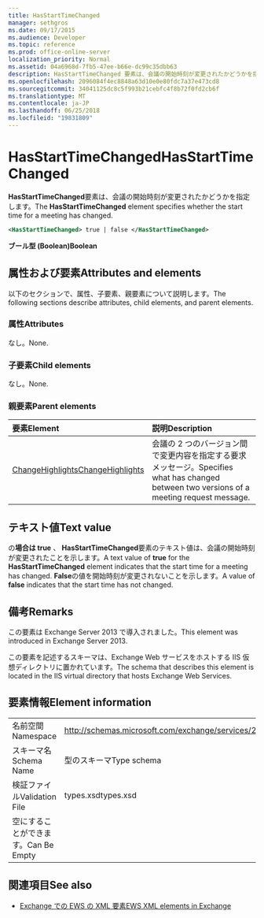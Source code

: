 ```yaml
---
title: HasStartTimeChanged
manager: sethgros
ms.date: 09/17/2015
ms.audience: Developer
ms.topic: reference
ms.prod: office-online-server
localization_priority: Normal
ms.assetid: 04a6968d-7fb5-47ee-b66e-dc99c35dbb63
description: HasStartTimeChanged 要素は、会議の開始時刻が変更されたかどうかを指定します。
ms.openlocfilehash: 2096084f4ec8848a63d10e0e80fdc7a37e473cd8
ms.sourcegitcommit: 34041125dc8c5f993b21cebfc4f8b72f0fd2cb6f
ms.translationtype: MT
ms.contentlocale: ja-JP
ms.lasthandoff: 06/25/2018
ms.locfileid: "19831809"
---
```

# <a name="hasstarttimechanged"></a><span data-ttu-id="ff46d-103">HasStartTimeChanged</span><span class="sxs-lookup"><span data-stu-id="ff46d-103">HasStartTimeChanged</span></span>

<span data-ttu-id="ff46d-104">**HasStartTimeChanged**要素は、会議の開始時刻が変更されたかどうかを指定します。</span><span class="sxs-lookup"><span data-stu-id="ff46d-104">The **HasStartTimeChanged** element specifies whether the start time for a meeting has changed.</span></span> 
  
```XML
<HasStartTimeChanged> true | false </HasStartTimeChanged>
```

 <span data-ttu-id="ff46d-105">**ブール型 (Boolean)**</span><span class="sxs-lookup"><span data-stu-id="ff46d-105">**Boolean**</span></span>
## <a name="attributes-and-elements"></a><span data-ttu-id="ff46d-106">属性および要素</span><span class="sxs-lookup"><span data-stu-id="ff46d-106">Attributes and elements</span></span>

<span data-ttu-id="ff46d-107">以下のセクションで、属性、子要素、親要素について説明します。</span><span class="sxs-lookup"><span data-stu-id="ff46d-107">The following sections describe attributes, child elements, and parent elements.</span></span>
  
### <a name="attributes"></a><span data-ttu-id="ff46d-108">属性</span><span class="sxs-lookup"><span data-stu-id="ff46d-108">Attributes</span></span>

<span data-ttu-id="ff46d-109">なし。</span><span class="sxs-lookup"><span data-stu-id="ff46d-109">None.</span></span>
  
### <a name="child-elements"></a><span data-ttu-id="ff46d-110">子要素</span><span class="sxs-lookup"><span data-stu-id="ff46d-110">Child elements</span></span>

<span data-ttu-id="ff46d-111">なし。</span><span class="sxs-lookup"><span data-stu-id="ff46d-111">None.</span></span>
  
### <a name="parent-elements"></a><span data-ttu-id="ff46d-112">親要素</span><span class="sxs-lookup"><span data-stu-id="ff46d-112">Parent elements</span></span>

|<span data-ttu-id="ff46d-113">**要素**</span><span class="sxs-lookup"><span data-stu-id="ff46d-113">**Element**</span></span>|<span data-ttu-id="ff46d-114">**説明**</span><span class="sxs-lookup"><span data-stu-id="ff46d-114">**Description**</span></span>|
|:-----|:-----|
|[<span data-ttu-id="ff46d-115">ChangeHighlights</span><span class="sxs-lookup"><span data-stu-id="ff46d-115">ChangeHighlights</span></span>](changehighlights.md) <br/> |<span data-ttu-id="ff46d-116">会議の 2 つのバージョン間で変更内容を指定する要求メッセージ。</span><span class="sxs-lookup"><span data-stu-id="ff46d-116">Specifies what has changed between two versions of a meeting request message.</span></span>  <br/> |
   
## <a name="text-value"></a><span data-ttu-id="ff46d-117">テキスト値</span><span class="sxs-lookup"><span data-stu-id="ff46d-117">Text value</span></span>

<span data-ttu-id="ff46d-118">の**場合は true** 、 **HasStartTimeChanged**要素のテキスト値は、会議の開始時刻が変更されたことを示します。</span><span class="sxs-lookup"><span data-stu-id="ff46d-118">A text value of **true** for the **HasStartTimeChanged** element indicates that the start time for a meeting has changed.</span></span> <span data-ttu-id="ff46d-119">**False**の値を開始時刻が変更されないことを示します。</span><span class="sxs-lookup"><span data-stu-id="ff46d-119">A value of **false** indicates that the start time has not changed.</span></span> 
  
## <a name="remarks"></a><span data-ttu-id="ff46d-120">備考</span><span class="sxs-lookup"><span data-stu-id="ff46d-120">Remarks</span></span>

<span data-ttu-id="ff46d-121">この要素は Exchange Server 2013 で導入されました。</span><span class="sxs-lookup"><span data-stu-id="ff46d-121">This element was introduced in Exchange Server 2013.</span></span>
  
<span data-ttu-id="ff46d-122">この要素を記述するスキーマは、Exchange Web サービスをホストする IIS 仮想ディレクトリに置かれています。</span><span class="sxs-lookup"><span data-stu-id="ff46d-122">The schema that describes this element is located in the IIS virtual directory that hosts Exchange Web Services.</span></span>
  
## <a name="element-information"></a><span data-ttu-id="ff46d-123">要素情報</span><span class="sxs-lookup"><span data-stu-id="ff46d-123">Element information</span></span>

|||
|:-----|:-----|
|<span data-ttu-id="ff46d-124">名前空間</span><span class="sxs-lookup"><span data-stu-id="ff46d-124">Namespace</span></span>  <br/> |http://schemas.microsoft.com/exchange/services/2006/types  <br/> |
|<span data-ttu-id="ff46d-125">スキーマ名</span><span class="sxs-lookup"><span data-stu-id="ff46d-125">Schema Name</span></span>  <br/> |<span data-ttu-id="ff46d-126">型のスキーマ</span><span class="sxs-lookup"><span data-stu-id="ff46d-126">Type schema</span></span>  <br/> |
|<span data-ttu-id="ff46d-127">検証ファイル</span><span class="sxs-lookup"><span data-stu-id="ff46d-127">Validation File</span></span>  <br/> |<span data-ttu-id="ff46d-128">types.xsd</span><span class="sxs-lookup"><span data-stu-id="ff46d-128">types.xsd</span></span>  <br/> |
|<span data-ttu-id="ff46d-129">空にすることができます。</span><span class="sxs-lookup"><span data-stu-id="ff46d-129">Can Be Empty</span></span>  <br/> ||
   
## <a name="see-also"></a><span data-ttu-id="ff46d-130">関連項目</span><span class="sxs-lookup"><span data-stu-id="ff46d-130">See also</span></span>



- [<span data-ttu-id="ff46d-131">Exchange での EWS の XML 要素</span><span class="sxs-lookup"><span data-stu-id="ff46d-131">EWS XML elements in Exchange</span></span>](ews-xml-elements-in-exchange.md)

